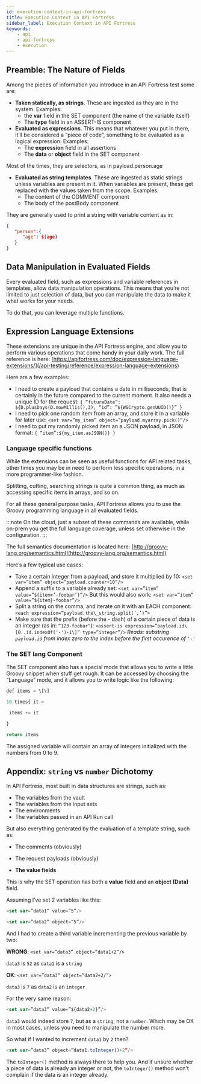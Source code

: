 ```yaml
---
id: execution-context-in-api-fortress
title: Execution Context in API Fortress
sidebar_label: Execution Context in API Fortress
keywords:
    - api
    - api-fortress
    - execution
---
```


## Preamble: The Nature of Fields

Among the pieces of information you introduce in an API Fortress test some are:

- **Taken statically, as strings**. These are ingested as they are in the system. Examples:
    - the **var** field in the SET component (the name of the variable itself)
    - The **type** field in an ASSERT-IS component
- **Evaluated as expressions**. This means that whatever you put in there, it’ll be considered a “piece of code”, something to be evaluated as a logical expression. Examples:
    - The **expression** field in all assertions
    - The **data** or **object** field in the SET component

Most of the times, they are selectors, as in payload.person.age

- **Evaluated as string templates**. These are ingested as static strings unless variables are present in it. When variables are present, these get replaced with the values taken from the scope. Examples:
    - The content of the COMMENT component
    - The body of the postBody component

They are generally used to print a string with variable content as in: 

```json
{
   "person":{
      "age": ${age}
   }
}
```


## Data Manipulation in Evaluated Fields

Every evaluated field, such as expressions and variable references in templates, allow data manipulation operations. This means that you’re not limited to just selection of data, but you can manipulate the data to make it what works for your needs.

To do that, you can leverage multiple functions.

## Expression Language Extensions

These extensions are unique in the API Fortress engine, and allow you to perform various operations that come handy in your daily work. The full reference is here: [https://apifortress.com/doc/expression-language-extensions/](/api-testing/reference/expression-language-extensions)


Here are a few examples:

- I need to create a payload that contains a date in milliseconds, that is certainly in the future compared to the current moment. It also needs a unique ID for the request: `{ “futureDate”: ${D.plusDays(D.nowMillis(),3), “id”: ”${WSCrypto.genUUID()}” }`
- I need to pick one random item from an array, and store it in a variable for later use: `<set var=”my_item” object=”payload.myarray.pick()”/>`
- I need to put my randomly picked item an a JSON payload, in JSON format: `{ “item”:${my_item.asJSON()} }`

### Language specific functions

While the extensions can be seen as useful functions for API related tasks, other times you may be in need to perform less specific operations, in a more programmer-like fashion.

Splitting, cutting, searching strings is quite a common thing, as much as accessing specific items in arrays, and so on.

For all these general purpose tasks, API Fortress allows you to use the Groovy programming language in all evaluated fields.

:::note
On the cloud, just a subset of these commands are available, while on-prem you get the full language coverage, unless set otherwise in the configuration.
:::

The full semantics documentation is located here: [http://groovy-lang.org/semantics.html](http://groovy-lang.org/semantics.html)


Here’s a few typical use cases:

- Take a certain integer from a payload, and store it multiplied by 10: `<set var=”item” object=”payload.counter+10”/>`
- Append a suffix to a variable already set: `<set var=”item” value=”${item+’-foobar’}”/>` But this would also work: `<set var=”item” value=”${item}-foobar”/>`
- Split a string on the comma, and iterate on it with an EACH component: `<each expression=”payload.the\_string.split(‘,’)”>`
- Make sure that the prefix (before the - dash) of a certain piece of data is an integer (as in: `“123-foobar”`): `<assert-is expression=”payload.id\[0..id.indexOf('-')-1\]” type=”integer”/>` _Reads: substring `payload.id` from index zero to the index before the first occurence of `'-'`_



### The SET lang Component

The SET component also has a special mode that allows you to write a little Groovy snippet when stuff get rough. It can be accessed by choosing the “Language” mode, and it allows you to write logic like the following:

```js
def items = \[\]

10.times{ it->

 items += it

}

return items
```

The assigned variable will contain an array of integers initialized with the numbers from 0 to 9.

## Appendix: `string` vs `number` Dichotomy

In API Fortress, most built in data structures are strings, such as:

- The variables from the vault
- The variables from the input sets
- The environments
- The variables passed in an API Run call

But also everything generated by the evaluation of a template string, such as:

- The comments (obviously)
- The request payloads (obviously)


- ****The value fields****


This is why the SET operation has both a **value** field and an **object (Data)** field.

Assuming I’ve set 2 variables like this:

```js
<set var=”data1” value=”5”/>

<set var=”data2” object=”5”/>
```

And I had to create a third variable incrementing the previous variable by two:

**WRONG**: `<set var=”data3” object=”data1+2”/>`

`data3` is `52` as `data1` is a `string`



**OK**: `<set var=”data3” object=”data2+2/”>`

`data3` is `7` as `data2` is an `integer`


For the very same reason:

```js
<set var=”data3” value=”${data2+2}”/>
```

`data3` would indeed store `7`, but as a `string`, not a `number`. Which may be OK in most cases, unless you need to manipulate the number more.


So what if I wanted to increment `data1` by `2` then?

```js
<set var=”data3” object=”data1.toInteger()+2”/>
```

The `toInteger()` method is always there to help you. And if unsure whether a piece of data is already an integer or not, the `toInteger()` method won’t complain if the data is an integer already.
